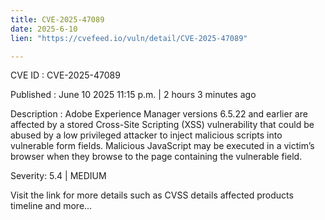 ```yaml
---
title: CVE-2025-47089
date: 2025-6-10
lien: "https://cvefeed.io/vuln/detail/CVE-2025-47089"

---
```


CVE ID : CVE-2025-47089

Published :  June 10
2025
11:15 p.m. | 2 hours
3 minutes ago

Description : Adobe Experience Manager versions 6.5.22 and earlier are affected by a stored Cross-Site Scripting (XSS) vulnerability that could be abused by a low privileged attacker to inject malicious scripts into vulnerable form fields. Malicious JavaScript may be executed in a victim’s browser when they browse to the page containing the vulnerable field.

Severity: 5.4 | MEDIUM

Visit the link for more details
such as CVSS details
affected products
timeline
and more...
